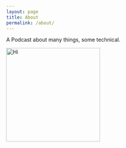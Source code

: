 ```yaml
---
layout: page
title: About
permalink: /about/
---
```


A Podcast about many things, some technical.

<img src="{{ site.url }}/images/wwdc.png" alt="Hi" style="height: 251px;"/>
